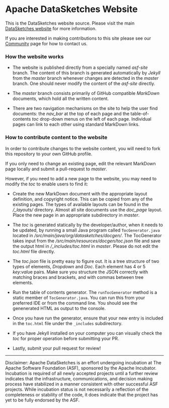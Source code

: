<!--
    Licensed to the Apache Software Foundation (ASF) under one
    or more contributor license agreements.  See the NOTICE file
    distributed with this work for additional information
    regarding copyright ownership.  The ASF licenses this file
    to you under the Apache License, Version 2.0 (the
    "License"); you may not use this file except in compliance
    with the License.  You may obtain a copy of the License at

      http://www.apache.org/licenses/LICENSE-2.0

    Unless required by applicable law or agreed to in writing,
    software distributed under the License is distributed on an
    "AS IS" BASIS, WITHOUT WARRANTIES OR CONDITIONS OF ANY
    KIND, either express or implied.  See the License for the
    specific language governing permissions and limitations
    under the License.
-->

# Apache DataSketches Website

This is the DataSketches website source.  Please visit the main [DataSketches website](https://datasketches.apache.org) for more information.

If you are interested in making contributions to this site please see our [Community](https://datasketches.apache.org/docs/Community/) page for how to contact us.

### How the website works
- The website is published directly from a specially named *asf-site* branch. The content of this branch is generated automatically by *Jekyll* from the *master* branch whenever changes are detected in the *master* branch.  One should never modify the content of the *asf-site* directly.

- The *master* branch consists primarily of GitHub compatible *MarkDown* documents, which hold all the written content. 

- There are two navigation mechanisms on the site to help the user find documents: the *nav_bar* at the top of each page and the table-of-contents *toc* drop-down menus on the left of each page.  Individual pages can link to each other using standard MarkDown links.

### How to contribute content to the website

In order to contribute changes to the website content, you will need to fork this repository to your own GitHub profile.

If you only need to change an existing page, edit the relevant MarkDown page locally and submit a pull-request to *master*.  

However, if you need to add a new page to the website, you may need to modify the *toc* to enable users to find it:

- Create the new MarkDown document with the appropriate layout definition, and copyright notice.  This can be copied from any of the existing pages. The types of available layouts can be found in the */_layouts/* directory. Almost all site documents use the *doc_page* layout.  Place the new page in an appropriate subdirectory in *master*.

- The *toc* is generated statically by the developer/author, when it needs to be updated, by running a small Java program called `TocGenerator.java` located in */src/main/java/org/datasketches/docgen/*.  The TocGenerator takes input from the */src/main/resources/docgen/toc.json* file and save the output html in */_includes/toc.html* in *master*.  Please do not edit the *toc.html* file directly. 

- The *toc.json* file is pretty easy to figure out. It is a tree structure of two types of elements, *Dropdown* and *Doc*. Each element has 4 or 5 *key:valu*e pairs. Make sure you structure the JSON correctly with matching braces and brackets, and with commas between tree elements.

- Run the table of contents generator.  The `runTocGenerator` method is a static member of `TocGenerator.java`. You can run this from your preferred IDE or from the command line.  You should see the genenerated HTML as output to the console.

- Once you have run the generator, ensure that your new entry is included in the `toc.html` file under the `_includes` subdirectory.
- If you have Jekyll installed on your computer you can visually check the *toc* for proper operation before submitting your PR.

- Lastly, submit your pull request for review!

----

Disclaimer: Apache DataSketches is an effort undergoing incubation at The Apache Software Foundation (ASF), sponsored by the Apache Incubator. Incubation is required of all newly accepted projects until a further review indicates that the infrastructure, communications, and decision making process have stabilized in a manner consistent with other successful ASF projects. While incubation status is not necessarily a reflection of the completeness or stability of the code, it does indicate that the project has yet to be fully endorsed by the ASF.
